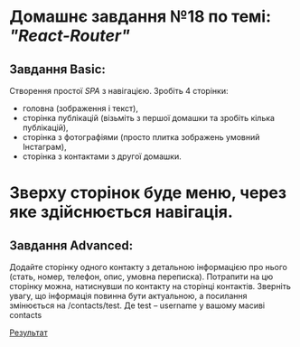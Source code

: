 # Домашнє завдання №18 по темі: *"React-Router"*

## Завдання Basic:
Створення простої *SPA* з навігацією. 
Зробіть 4 сторінки:
* головна (зображення і текст),
* сторінка публікацій (візьміть з першої домашки та зробіть кілька публікацій),
* сторінка з фотографіями (просто плитка зображень умовний Інстаграм),
* сторінка з контактами з другої домашки. 
# Зверху сторінок буде меню, через яке здійснюється навігація.

## Завдання Advanced:
Додайте сторінку одного контакту з детальною інформацією про нього (стать, номер, телефон, опис, умовна переписка). Потрапити на цю сторінку можна, натиснувши по контакту на сторінці контактів. Зверніть увагу, що інформація повинна бути актуальною, а посилання змінюється на /contacts/test.
Де test – username у вашому масиві contacts


[Результат](https://danadovzh.github.io/React-Router/)
